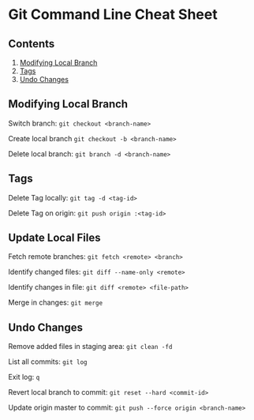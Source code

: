 # Git Command Line Cheat Sheet

## Contents

1. [Modifying Local Branch](#modifying-local-branch)
1. [Tags](#tags)
1. [Undo Changes](#undo-changes)

## Modifying Local Branch

Switch branch: `git checkout <branch-name>`

Create local branch `git checkout -b <branch-name>`

Delete local branch: `git branch -d <branch-name>`

## Tags

Delete Tag locally: `git tag -d <tag-id>`

Delete Tag on origin: `git push origin :<tag-id>`

## Update Local Files

Fetch remote branches: `git fetch <remote> <branch>`

Identify changed files: `git diff --name-only <remote>`

Identify changes in file:  `git diff <remote> <file-path>`

Merge in changes: `git merge`

## Undo Changes

Remove added files in staging area: `git clean -fd`

List all commits: `git log`

Exit log: `q`

Revert local branch to commit: `git reset --hard <commit-id>`

Update origin master to commit: `git push --force origin <branch-name>`
